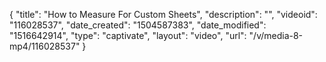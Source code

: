 {
    "title": "How to Measure For Custom Sheets",
    "description": "",
    "videoid": "116028537",
    "date_created": "1504587383",
    "date_modified": "1516642914",
    "type": "captivate",
    "layout": "video",
    "url": "\/v\/media-8-mp4\/116028537"
}